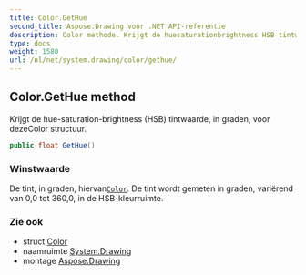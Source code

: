 ```yaml
---
title: Color.GetHue
second_title: Aspose.Drawing voor .NET API-referentie
description: Color methode. Krijgt de huesaturationbrightness HSB tintwaarde in graden voor dezeColor structuur.
type: docs
weight: 1580
url: /nl/net/system.drawing/color/gethue/
---
```

## Color.GetHue method

Krijgt de hue-saturation-brightness (HSB) tintwaarde, in graden, voor dezeColor structuur.

```csharp
public float GetHue()
```

### Winstwaarde

De tint, in graden, hiervan[`Color`](../). De tint wordt gemeten in graden, variërend van 0,0 tot 360,0, in de HSB-kleurruimte.

### Zie ook

* struct [Color](../)
* naamruimte [System.Drawing](../../color/)
* montage [Aspose.Drawing](../../../)



